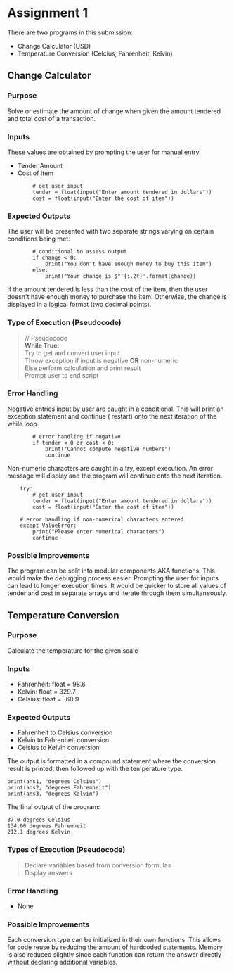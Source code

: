 Assignment 1
= 

There are two programs in this submission:

- Change Calculator (USD)
- Temperature Conversion (Celcius, Fahrenheit, Kelvin)


## Change Calculator


### Purpose



Solve or estimate the amount of change when given the amount tendered and total cost of a transaction.

### Inputs


These values are obtained by prompting the user for manual entry.

- Tender Amount
- Cost of Item

````
        # get user input
        tender = float(input("Enter amount tendered in dollars"))
        cost = float(input("Enter the cost of item"))
````

### Expected Outputs


The user will be presented with two separate strings varying on certain conditions being met.

````
        # conditional to assess output
        if change < 0:
            print("You don't have enough money to buy this item")
        else:
            print("Your change is $"'{:.2f}'.format(change))
````

If the amount tendered is less than the cost of the item, then the user doesn't have enough money to purchase the item.
Otherwise, the change is displayed in a logical format (two decimal points).

### Type of Execution (Pseudocode)



> // Pseudocode  
> **While True:**  
> Try to get and convert user input  
> Throw exception if input is negative **OR** non-numeric  
> Else perform calculation and print result  
> Prompt user to end script
>


### Error Handling


Negative entries input by user are caught in a conditional. This will print an exception statement and continue (
restart)
onto the next iteration of the while loop.

````
        # error handling if negative
        if tender < 0 or cost < 0:
            print("Cannot compute negative numbers")
            continue
````

Non-numeric characters are caught in a try, except execution. An error message will display and the program will
continue onto the next iteration.

```
    try:
        # get user input
        tender = float(input("Enter amount tendered in dollars"))
        cost = float(input("Enter the cost of item"))
```

```
    # error handling if non-numerical characters entered
    except ValueError:
        print("Please enter numerical characters")
        continue
```

### Possible Improvements


The program can be split into modular components AKA functions. This would make the debugging process easier. Prompting
the user for inputs can lead to longer execution times. It would be quicker to store all values of tender and cost in
separate arrays and iterate through them simultaneously.

## Temperature Conversion

### Purpose

Calculate the temperature for the given scale

### Inputs

- Fahrenheit: float = 98.6
- Kelvin: float = 329.7
- Celsius: float = -60.9

### Expected Outputs

- Fahrenheit to Celsius conversion
- Kelvin to Fahrenheit conversion
- Celsius to Kelvin conversion

The output is formatted in a compound statement where the conversion result is printed, then followed up
with the temperature type. 

```
print(ans1, "degrees Celsius")
print(ans2, "degrees Fahrenheit")
print(ans3, "degrees Kelvin")
```

The final output of the program:

```
37.0 degrees Celsius
134.06 degrees Fahrenheit
212.1 degrees Kelvin
```

### Types of Execution (Pseudocode)

> Declare variables based from conversion formulas  
> Display answers

### Error Handling
- None

### Possible Improvements

Each conversion type can be initialized in their own functions. This allows for code reuse
by reducing the amount of hardcoded statements. Memory is also reduced slightly since each function can return
the answer directly without declaring additional variables.
